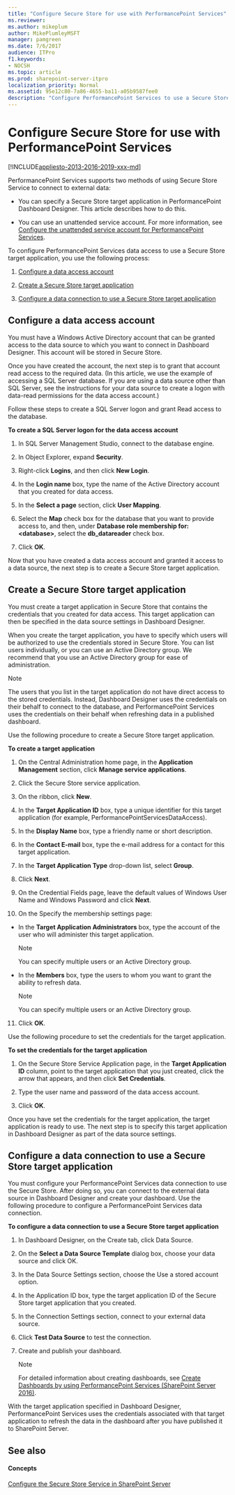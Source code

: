 ```yaml
---
title: "Configure Secure Store for use with PerformancePoint Services"
ms.reviewer: 
ms.author: mikeplum
author: MikePlumleyMSFT
manager: pamgreen
ms.date: 7/6/2017
audience: ITPro
f1.keywords:
- NOCSH
ms.topic: article
ms.prod: sharepoint-server-itpro
localization_priority: Normal
ms.assetid: 95e12c80-7a86-4655-ba11-a05b9587fee0
description: "Configure PerformancePoint Services to use a Secure Store target application for external data refresh."
---
```


# Configure Secure Store for use with PerformancePoint Services

[!INCLUDE[appliesto-2013-2016-2019-xxx-md](../includes/appliesto-2013-2016-2019-xxx-md.md)]
  
PerformancePoint Services supports two methods of using Secure Store Service to connect to external data:
  
- You can specify a Secure Store target application in PerformancePoint Dashboard Designer. This article describes how to do this.
    
- You can use an unattended service account. For more information, see [Configure the unattended service account for PerformancePoint Services](configure-the-unattended-service-account-for-performancepoint-services.md).
    
To configure PerformancePoint Services data access to use a Secure Store target application, you use the following process:
  
1. [Configure a data access account](#part1)
    
2. [Create a Secure Store target application](#part2)
    
3. [Configure a data connection to use a Secure Store target application](configure-secure-store-for-use-with-performancepoint-services.md#ConfigureWorkbook)
    
## Configure a data access account
<a name="part1"> </a>

You must have a Windows Active Directory account that can be granted access to the data source to which you want to connect in Dashboard Designer. This account will be stored in Secure Store.
  
Once you have created the account, the next step is to grant that account read access to the required data. (In this article, we use the example of accessing a SQL Server database. If you are using a data source other than SQL Server, see the instructions for your data source to create a logon with data-read permissions for the data access account.)
  
Follow these steps to create a SQL Server logon and grant Read access to the database.
  
 **To create a SQL Server logon for the data access account**
  
1. In SQL Server Management Studio, connect to the database engine.
    
2. In Object Explorer, expand **Security**.
    
3. Right-click **Logins**, and then click **New Login**.
    
4. In the **Login name** box, type the name of the Active Directory account that you created for data access. 
    
5. In the **Select a page** section, click **User Mapping**.
    
6. Select the **Map** check box for the database that you want to provide access to, and then, under **Database role membership for: \<database\>**, select the **db_datareader** check box. 
    
7. Click **OK**.
    
Now that you have created a data access account and granted it access to a data source, the next step is to create a Secure Store target application.
  
## Create a Secure Store target application
<a name="part2"> </a>

You must create a target application in Secure Store that contains the credentials that you created for data access. This target application can then be specified in the data source settings in Dashboard Designer.
  
When you create the target application, you have to specify which users will be authorized to use the credentials stored in Secure Store. You can list users individually, or you can use an Active Directory group. We recommend that you use an Active Directory group for ease of administration.
  
> [!NOTE]
> The users that you list in the target application do not have direct access to the stored credentials. Instead, Dashboard Designer uses the credentials on their behalf to connect to the database, and PerformancePoint Services uses the credentials on their behalf when refreshing data in a published dashboard. 
  
Use the following procedure to create a Secure Store target application.
  
 **To create a target application**
  
1. On the Central Administration home page, in the **Application Management** section, click **Manage service applications**.
    
2. Click the Secure Store service application.
    
3. On the ribbon, click **New**.
    
4. In the **Target Application ID** box, type a unique identifier for this target application (for example, PerformancePointServicesDataAccess).
    
5. In the **Display Name** box, type a friendly name or short description. 
    
6. In the **Contact E-mail** box, type the e-mail address for a contact for this target application. 
    
7. In the **Target Application Type** drop-down list, select **Group**.
    
8. Click **Next**.
    
9. On the Credential Fields page, leave the default values of Windows User Name and Windows Password and click **Next**.
    
10. On the Specify the membership settings page:
    
  - In the **Target Application Administrators** box, type the account of the user who will administer this target application. 
    
    > [!NOTE]
    > You can specify multiple users or an Active Directory group. 
  
  - In the **Members** box, type the users to whom you want to grant the ability to refresh data. 
    
    > [!NOTE]
    > You can specify multiple users or an Active Directory group. 
  
11. Click **OK**.
    
Use the following procedure to set the credentials for the target application.
  
 **To set the credentials for the target application**
  
1. On the Secure Store Service Application page, in the **Target Application ID** column, point to the target application that you just created, click the arrow that appears, and then click **Set Credentials**.
    
2. Type the user name and password of the data access account.
    
3. Click **OK**.
    
Once you have set the credentials for the target application, the target application is ready to use. The next step is to specify this target application in Dashboard Designer as part of the data source settings.
  
## Configure a data connection to use a Secure Store target application
<a name="ConfigureWorkbook"> </a>

You must configure your PerformancePoint Services data connection to use the Secure Store. After doing so, you can connect to the external data source in Dashboard Designer and create your dashboard. Use the following procedure to configure a PerformancePoint Services data connection.
  
 **To configure a data connection to use a Secure Store target application**
  
1. In Dashboard Designer, on the Create tab, click Data Source.
    
2. On the **Select a Data Source Template** dialog box, choose your data source and click OK. 
    
3. In the Data Source Settings section, choose the Use a stored account option.
    
4. In the Application ID box, type the target application ID of the Secure Store target application that you created.
    
5. In the Connection Settings section, connect to your external data source.
    
6. Click **Test Data Source** to test the connection. 
    
7. Create and publish your dashboard.
    
    > [!NOTE]
    > For detailed information about creating dashboards, see [Create Dashboards by using PerformancePoint Services (SharePoint Server 2016)](/SharePoint/administration/performancepoint-services-overview). 
  
With the target application specified in Dashboard Designer, PerformancePoint Services uses the credentials associated with that target application to refresh the data in the dashboard after you have published it to SharePoint Server.
  
## See also
<a name="ConfigureWorkbook"> </a>

#### Concepts

[Configure the Secure Store Service in SharePoint Server](configure-the-secure-store-service.md)

